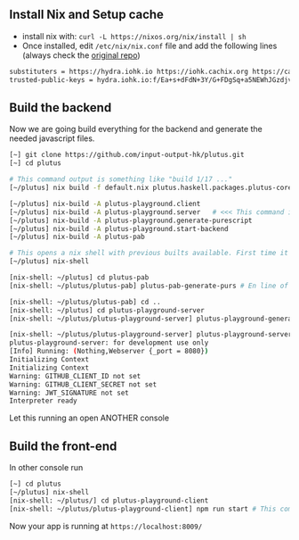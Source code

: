 ## Install Nix and Setup cache 

- install nix with: `curl -L https://nixos.org/nix/install | sh`
- Once installed, edit `/etc/nix/nix.conf` file and add the following lines (always check the [original repo](https://github.com/input-output-hk/plutus#how-to-set-up-the-iohk-binary-caches****))

```bash
substituters = https://hydra.iohk.io https://iohk.cachix.org https://cache.nixos.org/
trusted-public-keys = hydra.iohk.io:f/Ea+s+dFdN+3Y/G+FDgSq+a5NEWhJGzdjvKNGv0/EQ= iohk.cachix.org-1:DpRUyj7h7V830dp/i6Nti+NEO2/nhblbov/8MW7Rqoo= cache.nixos.org-1:6NCHdD59X431o0gWypbMrAURkbJ16ZPMQFGspcDShjY=
```

## Build the backend

Now we are going build everything for the backend and generate the needed javascript files.

```bash
[~] git clone https://github.com/input-output-hk/plutus.git
[~] cd plutus

# This command output is something like "build 1/17 ..."
[~/plutus] nix build -f default.nix plutus.haskell.packages.plutus-core.components.library

[~/plutus] nix-build -A plutus-playground.client
[~/plutus] nix-build -A plutus-playground.server   # <<< This command is outdated in the original repo
[~/plutus] nix-build -A plutus-playground.generate-purescript
[~/plutus] nix-build -A plutus-playground.start-backend
[~/plutus] nix-build -A plutus-pab

# This opens a nix shell with previous builts available. First time it copies many things.
[~/plutus] nix-shell

[nix-shell: ~/plutus] cd plutus-pab
[nix-shell: ~/plutus/plutus-pab] plutus-pab-generate-purs # En line of output message is "Done: generated"

[nix-shell: ~/plutus/plutus-pab] cd ..
[nix-shell: ~/plutus] cd plutus-playground-server
[nix-shell: ~/plutus/plutus-playground-server] plutus-playground-generate-purs # There is a long message ending in "Done: generated"

[nix-shell: ~/plutus/plutus-playground-server] plutus-playground-server # This executes the backend. The output looks like
plutus-playground-server: for development use only
[Info] Running: (Nothing,Webserver {_port = 8080})
Initializing Context
Initializing Context
Warning: GITHUB_CLIENT_ID not set
Warning: GITHUB_CLIENT_SECRET not set
Warning: JWT_SIGNATURE not set
Interpreter ready
```

Let this running an open ANOTHER console

## Build the front-end

In other console run

```bash
[~] cd plutus
[~/plutus] nix-shell
[nix-shell: ~/plutus/] cd plutus-playground-client
[nix-shell: ~/plutus/plutus-playground-client] npm run start # This compiles the frontend. It should end in wdm｣: Compiled successfully.
```

Now your app is running at `https://localhost:8009/`
